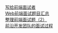 
[写给前端面试者](https://github.com/amfe/article/issues/5)  
[Web前端面试题目汇总](http://www.cnblogs.com/bigboyLin/p/5272902.html)  
[整理前端面试题（2）](http://www.qdfuns.com/notes/23515/fa8b1e788ac39b04108fc33e5b543c4a.html)  
[前沿开发团队的面试过程](https://segmentfault.com/a/1190000006909250?hmsr=toutiao.io&utm_medium=toutiao.io&utm_source=toutiao.io)  
 
